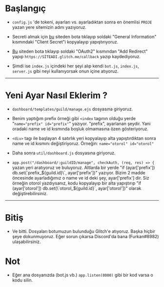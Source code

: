 # Başlangıç

- `config.js` 'de tokeni, ayarları vs. ayarladıktan sonra en önemlisi `PROJE` yazan yere sitemizin adını yazıyoruz.

- Secreti almak için [bu](https://discordapp.com/developers/applications) siteden bota tıklayıp soldaki "General Information" kısmındaki "Client Secret"i kopyalayıp yapıştırıyoruz.

- [Bu](https://discordapp.com/developers/applications) siteden bota tıklayıp soldaki "OAuth2" kısmından "Add Redirect" yapıp `https://SİTEADI.glitch.me/callback` yazıp kaydediyoruz.

- Şimdi ise `index.js` içindeki her şeyi alıp kendi `bot.js`, `index.js`, `server.js` gibi neyi kullanıyorsak onun içine atıyoruz.

-------------------------

# Yeni Ayar Nasıl Eklerim ?

- `dashboard/templates/guild/manage.ejs` dosyasına giriyoruz.

- Benim yaptığım prefix örneği gibi `<index` tagının olduğu yerde "`name="prefix" id="prefix"`" yazıyor. "prefix", ayarlanan şeydir. Yani oradaki name ve id kısmında boşluk olmamasına özen gösteriyoruz.

- `<div>` tagı ile başlayan 4 satırlık yeri kopyalayıp alta yapıştırdıktan sonra name ve id kısmını değiştiriyoruz. Örneğin: `name="otorol" id="otorol"`

- Daha sonra `util/dashboard.js` dosyasına giriyoruz.

- `app.post("/dashboard/:guildID/manage", checkAuth, (req, res) => {` yazan yeri aratıyoruz ve buluyoruz. Altlarda bir yerde "if (ayar['prefix']) db.set(\`prefix_${guild.id}\`, ayar['prefix'])" yazıyor. Bizim 2 madde öncesinde ayarladığımız o name ve id deki şey, ayar['prefix'] dir. Siz örneğin otorol yazdıysanız, kodu kopyalayıp bir alta yapıştırıp "if (ayar['otorol']) db.set(\`otorol_${guild.id}\`, ayar['otorol'])" olarak değiştirebilirsiniz.

-------------------------

# Bitiş

- Ve bitti. Dosyaları botumuzun bulunduğu Glitch'e atıyoruz. Başka hiçbir şeye dokunmuyoruz. Eğer sorun çıkarsa Discord'da bana (Furkan#8982) ulaşabilirsiniz.

# Not

- Eğer ana dosyanızda (bot.js vb.) `app.listen(8000)` gibi bir kod varsa o kodu silin.